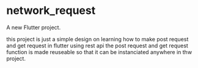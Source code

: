 # network_request

A new Flutter project.

this project is just a simple design on learning how to make post request and get request in flutter using rest api 
the post request and get request function is made reuseable so that it can be instanciated  anywhere in thw project.

